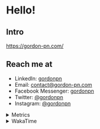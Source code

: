 # Hello!

## Intro

<https://gordon-pn.com/>

## Reach me at

- LinkedIn: [gordonpn](https://www.linkedin.com/in/gordonpn/)
- Email: [contact@gordon-pn.com](mailto:contact@gordon-pn.com)
- Facebook Messenger: [gordonpn](https://www.messenger.com/t/Gordonpn)
- Twitter: [@gordonpn](https://twitter.com/Gordonpn)
- Instagram: [@gordonpn](https://www.instagram.com/gordonpn/)

<details>
  <summary>Metrics</summary>

  <img align="center" src="https://github.com/gordonpn/gordonpn/blob/master/github-metrics.svg" alt="GitHub Metrics">

</details>

<details>
  <summary>WakaTime</summary>

  <!--START_SECTION:waka-->
📊 **This Week I Spent My Time On** 

```text
💬 Programming Languages: 
Other                    40 hrs 10 mins      ████████████████████████░   97.74 % 
TypeScript               36 mins             ░░░░░░░░░░░░░░░░░░░░░░░░░   01.49 % 
Java                     8 mins              ░░░░░░░░░░░░░░░░░░░░░░░░░   00.34 % 
JavaScript               4 mins              ░░░░░░░░░░░░░░░░░░░░░░░░░   00.18 % 
HTML                     1 min               ░░░░░░░░░░░░░░░░░░░░░░░░░   00.07 % 

🔥 Editors: 
Chrome                   24 hrs 26 mins      ███████████████░░░░░░░░░░   59.45 % 
Firefox                  4 hrs 47 mins       ███░░░░░░░░░░░░░░░░░░░░░░   11.65 % 
Slack                    3 hrs 52 mins       ██░░░░░░░░░░░░░░░░░░░░░░░   09.44 % 
Messages                 2 hrs 32 mins       ██░░░░░░░░░░░░░░░░░░░░░░░   06.18 % 
iTerm2                   1 hr 43 mins        █░░░░░░░░░░░░░░░░░░░░░░░░   04.21 % 
```


 Last Updated on 11/09/2025 10:24:41 UTC
<!--END_SECTION:waka-->
</details>
